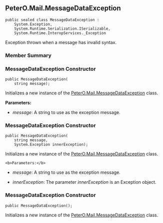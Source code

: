 ## PeterO.Mail.MessageDataException

    public sealed class MessageDataException :
        System.Exception,
        System.Runtime.Serialization.ISerializable,
        System.Runtime.InteropServices._Exception

 Exception thrown when a message has invalid syntax.

### Member Summary

<a id="Void_ctor_System_String"></a>
### MessageDataException Constructor

    public MessageDataException(
        string message);

 Initializes a new instance of the [PeterO.Mail.MessageDataException](PeterO.Mail.MessageDataException.md) class.

   <b>Parameters:</b>

 * <i>message</i>: A string to use as the exception message.

<a id="Void_ctor_System_String_System_Exception"></a>
### MessageDataException Constructor

    public MessageDataException(
        string message,
        System.Exception innerException);

 Initializes a new instance of the [PeterO.Mail.MessageDataException](PeterO.Mail.MessageDataException.md) class.

    <b>Parameters:</b>

 * <i>message</i>: A string to use as the exception message.

 * <i>innerException</i>: The parameter  <i>innerException</i>
 is an Exception object.

<a id="Void_ctor"></a>
### MessageDataException Constructor

    public MessageDataException();

 Initializes a new instance of the [PeterO.Mail.MessageDataException](PeterO.Mail.MessageDataException.md) class.
